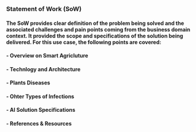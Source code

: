 ### Statement of Work (SoW)
#### The SoW provides clear definition of the problem being solved and the associated challenges and pain points coming from the business domain context. It provided the scope and specifications of the solution being delivered. For this use case, the following points are covered:
#### - Overview on Smart Agricluture
#### - Technlogy and Architecture
#### - Plants Diseases
#### - Ohter Types of Infections
#### - AI Solution Specifications
#### - References & Resources


